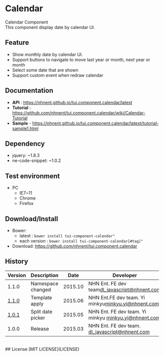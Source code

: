 Calendar
===============
Calendar Component<br>
This component display date by calendar UI.<br>

## Feature
* Show monthly date by calendar UI.
* Support buttons to navigate to move last year or month, next year or month
* Select some date that are shown
* Support custom event when redraw calendar

## Documentation
* **API** : https://nhnent.github.io/tui.component.calendar/latest
* **Tutorial** : https://github.com/nhnent/tui.component.calendar/wiki/Calendar-Tutorial
* **Sample** - https://nhnent.github.io/tui.component.calendar/latest/tutorial-sample1.html

## Dependency
* jquery: ~1.8.3
* ne-code-snippet: ~1.0.2

## Test environment
* PC
    * IE7~11
    * Chrome
    * Firefox

## Download/Install
* Bower:
   * latest : `bower install tui-component-calendar"`
   * each version : `bower install tui-component-calendar[#tag]"`
* Download: https://github.com/nhnent/tui.component.calendar

## History
| Version | Description | Date | Developer |
| ---- | ---- | ---- | ---- |
| 1.1.0 | Namespace changed | 2015.10 | NHN Ent. FE dev team<dl_javascript@nhnent.com> |
| <a href="https://nhnent.github.io/tui.component.calendar/1.1.0">1.1.0</a> | Template apply | 2015.06 | NHN Ent.FE dev team. Yi minkyu<minkyu.yi@nhnent.com> |
| <a href="https://nhnent.github.io/tui.component.calendar/1.0.1">1.0.1</a> | Split date picker | 2015.05 | NHN Ent. FE dev team. Yi minkyu <minkyu.yi@nhnent.com> |
| 1.0.0 | Release | 2015.03 | NHN Ent. FE dev team. <dl_javascript@nhnent.com> |

<br>
## License
[MIT LICENSE](LICENSE)
